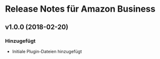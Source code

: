# Release Notes für Amazon Business

## v1.0.0 (2018-02-20)
 
### Hinzugefügt
- Initiale Plugin-Dateien hinzugefügt